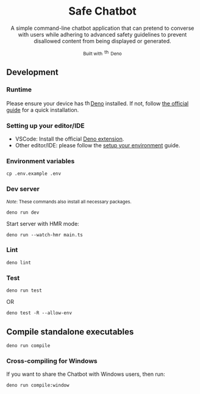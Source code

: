 <div align="center">
<h1>Safe Chatbot</h1>

<p>
A simple command-line chatbot application that can pretend to converse with users while
adhering to advanced safety guidelines to prevent disallowed content from being displayed or
generated.
</p>

<sup>Built with
<img src="https://deno.land/logo.svg" height="15px" alt="the deno mascot dinosaur standing in the rain">
Deno</sup>

</div>

<!-- ## Don't wanna setup anything?

If you use MacOS (ARM64), run the pre-compiled standalone executable file inside
[exec folder](./exec/). -->

## Development

### Runtime

Please ensure your device has
[<img src="https://deno.land/logo.svg" height="15px" alt="the deno mascot dinosaur standing in the rain">Deno](https://deno.land/)
installed. If not, follow
[the official guide](https://docs.deno.com/runtime/getting_started/installation/)
for a quick installation.

### Setting up your editor/IDE

- VSCode: Install the official
  [Deno extension](https://marketplace.visualstudio.com/items?itemName=denoland.vscode-deno).
- Other editor/IDE: please follow the
  [setup your environment](https://docs.deno.com/runtime/getting_started/setup_your_environment/#setting-up-your-editor%2Fide)
  guide.

### Environment variables

```console
cp .env.example .env
```

### Dev server

<sup>_Note_: These commands also install all necessary packages.</sup>

```console
deno run dev
```

Start server with HMR mode:

```console
deno run --watch-hmr main.ts
```

### Lint

```console
deno lint
```

### Test

```console
deno run test
```

OR

```console
deno test -R --allow-env
```

## Compile standalone executables

```console
deno run compile
```

### Cross-compiling for Windows

If you want to share the Chatbot with Windows users, then run:

```console
deno run compile:window
```

